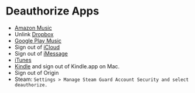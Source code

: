 # Deauthorize Apps

- [Amazon Music](https://www.amazon.com/gp/help/customer/display.html?nodeId=201379920)
- Unlink [Dropbox](https://www.dropbox.com/help/mobile/unlink-relink-computer-mobile)
- [Google Play Music](https://support.google.com/googleplaymusic/answer/3139562?hl=en&visit_id=1-636421873517970765-3977738935&rd=1)
- Sign out of [iCloud](https://support.apple.com/en-us/HT201065)
- Sign out of [iMessage](https://support.apple.com/en-us/HT201065)
- [iTunes](https://support.apple.com/en-us/HT204385)
- [Kindle](https://www.amazon.com/mn/dcw/myx.html#/home/content/booksAll/dateDsc/) and sign out of Kindle.app on Mac.
- Sign out of Origin
- Steam: `Settings > Manage Steam Guard Account Security and select deauthorize.`